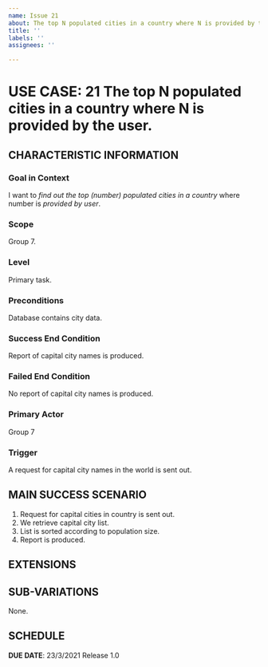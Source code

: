 ```yaml
---
name: Issue 21
about: The top N populated cities in a country where N is provided by the user.
title: ''
labels: ''
assignees: ''

---
```


# USE CASE: 21 The top N populated cities in a country where N is provided by the user.
## CHARACTERISTIC INFORMATION

### Goal in Context

I want to *find out the top (number) populated cities in a country* where number is *provided by user*.

### Scope

Group 7.

### Level

Primary task.

### Preconditions

Database contains city data.

### Success End Condition

Report of capital city names is produced.

### Failed End Condition

No report of capital city names is produced.

### Primary Actor

Group 7

### Trigger

A request for capital city names in the world is sent out.

## MAIN SUCCESS SCENARIO

1. Request for capital cities in country is sent out.
2. We retrieve capital city list.
3. List is sorted according to population size.
4. Report is produced.

## EXTENSIONS

## SUB-VARIATIONS

None.

## SCHEDULE

**DUE DATE**: 23/3/2021 Release 1.0
